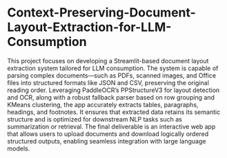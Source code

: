 # Context-Preserving-Document-Layout-Extraction-for-LLM-Consumption
This project focuses on developing a Streamlit-based document layout extraction system tailored for LLM consumption. The system is capable of parsing complex documents—such as PDFs, scanned images, and Office files into structured formats like JSON and CSV, preserving the original reading order. Leveraging PaddleOCR’s PPStructureV3 for layout detection and OCR, along with a robust fallback parser based on row grouping and KMeans clustering, the app accurately extracts tables, paragraphs, headings, and footnotes. It ensures that extracted data retains its semantic structure and is optimized for downstream NLP tasks such as summarization or retrieval. The final deliverable is an interactive web app that allows users to upload documents and download logically ordered structured outputs, enabling seamless integration with large language models.
